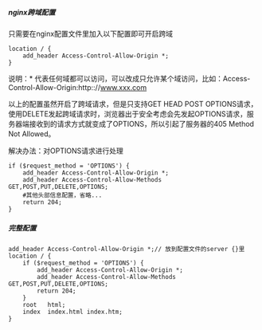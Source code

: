 ##### nginx跨域配置
只需要在nginx配置文件里加入以下配置即可开启跨域

```config
location / {  
    add_header Access-Control-Allow-Origin *;
}
```
说明：* 代表任何域都可以访问，可以改成只允许某个域访问，比如：Access-Control-Allow-Origin:http:://www.xxx.com

以上的配置虽然开启了跨域请求，但是只支持GET HEAD POST OPTIONS请求，使用DELETE发起跨域请求时，浏览器出于安全考虑会先发起OPTIONS请求，服务器端接收到的请求方式就变成了OPTIONS，所以引起了服务器的405 Method Not Allowed。

解决办法：对OPTIONS请求进行处理
```config
if ($request_method = 'OPTIONS') {
    add_header Access-Control-Allow-Origin *;
    add_header Access-Control-Allow-Methods GET,POST,PUT,DELETE,OPTIONS;
    #其他头部信息配置，省略...
    return 204;
}
```
##### 完整配置
```config
add_header Access-Control-Allow-Origin *;// 放到配置文件的server {}里
location / {
    if ($request_method = 'OPTIONS') {
        add_header Access-Control-Allow-Origin *;
        add_header Access-Control-Allow-Methods GET,POST,PUT,DELETE,OPTIONS;
        return 204;
    }
    root   html;
    index  index.html index.htm;
}
```
